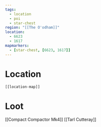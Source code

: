 ```yaml
---
tags:
  - location
  - poi
  - star-chest
region: "[[The O'odham]]"
location:
  - 6623
  - 1617
mapmarkers:
  - [star-chest, [6623, 1617]]
---
```

# Location
```meta-bind-embed
[[location-map]]
```
# Loot
[[Compact Compactor Mk4]]
[[Tarl Cutteray]]